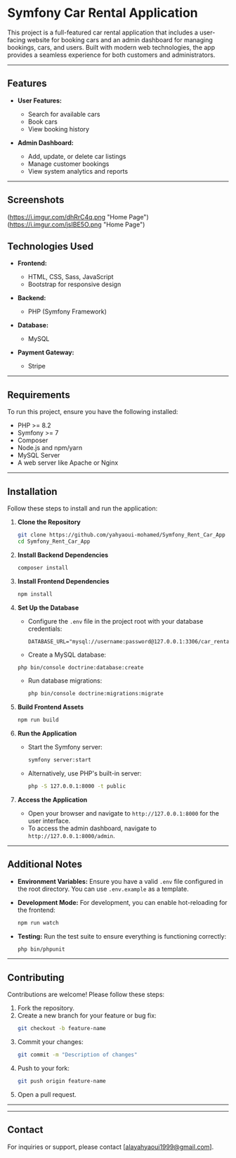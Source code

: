 # Symfony Car Rental Application

This project is a full-featured car rental application that includes a user-facing website for booking cars and an admin dashboard for managing bookings, cars, and users. Built with modern web technologies, the app provides a seamless experience for both customers and administrators.

---

## Features

- **User Features:**
  - Search for available cars
  - Book cars
  - View booking history

- **Admin Dashboard:**
  - Add, update, or delete car listings
  - Manage customer bookings
  - View system analytics and reports

---

## Screenshots

(https://i.imgur.com/dhRrC4q.png "Home Page")
(https://i.imgur.com/jsIBE5O.png "Home Page")


## Technologies Used

- **Frontend:**
  - HTML, CSS, Sass, JavaScript
  - Bootstrap for responsive design

- **Backend:**
  - PHP (Symfony Framework)

- **Database:**
  - MySQL

- **Payment Gateway:**
  - Stripe

---

## Requirements

To run this project, ensure you have the following installed:

- PHP >= 8.2
- Symfony >= 7
- Composer
- Node.js and npm/yarn
- MySQL Server
- A web server like Apache or Nginx

---

## Installation

Follow these steps to install and run the application:

1. **Clone the Repository**
   ```bash
   git clone https://github.com/yahyaoui-mohamed/Symfony_Rent_Car_App
   cd Symfony_Rent_Car_App
   ```

2. **Install Backend Dependencies**
   ```bash
   composer install
   ```

3. **Install Frontend Dependencies**
   ```bash
   npm install
   ```

4. **Set Up the Database**
   - Configure the `.env` file in the project root with your database credentials:
     ```env
     DATABASE_URL="mysql://username:password@127.0.0.1:3306/car_rental"
     ```
    - Create a MySQL database:
     ```bash
     php bin/console doctrine:database:create
     ```
   - Run database migrations:
     ```bash
     php bin/console doctrine:migrations:migrate
     ```

5. **Build Frontend Assets**
   ```bash
   npm run build
   ```

6. **Run the Application**
   - Start the Symfony server:
     ```bash
     symfony server:start
     ```
   - Alternatively, use PHP's built-in server:
     ```bash
     php -S 127.0.0.1:8000 -t public
     ```

7. **Access the Application**
   - Open your browser and navigate to `http://127.0.0.1:8000` for the user interface.
   - To access the admin dashboard, navigate to `http://127.0.0.1:8000/admin`.

---

## Additional Notes

- **Environment Variables:**
  Ensure you have a valid `.env` file configured in the root directory. You can use `.env.example` as a template.

- **Development Mode:**
  For development, you can enable hot-reloading for the frontend:
  ```bash
  npm run watch
  ```

<!-- - **Admin Credentials:**
  After running migrations, you may need to seed the database with an admin user. Use the following command to create an admin:
  ```bash
  php bin/console app:create-admin
  ``` -->

- **Testing:**
  Run the test suite to ensure everything is functioning correctly:
  ```bash
  php bin/phpunit
  ```

---

## Contributing

Contributions are welcome! Please follow these steps:

1. Fork the repository.
2. Create a new branch for your feature or bug fix:
   ```bash
   git checkout -b feature-name
   ```
3. Commit your changes:
   ```bash
   git commit -m "Description of changes"
   ```
4. Push to your fork:
   ```bash
   git push origin feature-name
   ```
5. Open a pull request.

---

<!-- ## License

This project is licensed under the MIT License. See the `LICENSE` file for details. -->

---

## Contact

For inquiries or support, please contact [alayahyaoui1999@gmail.com].